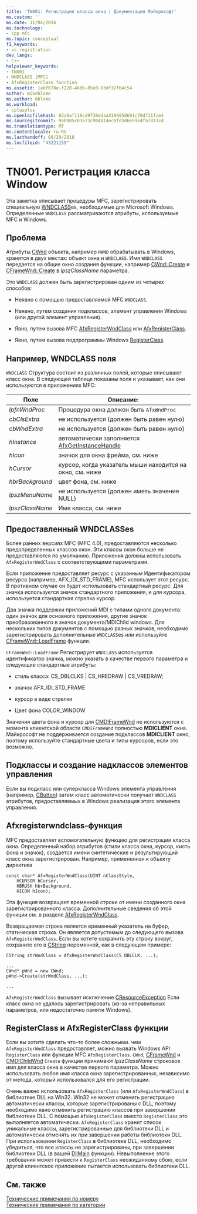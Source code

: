 ```yaml
---
title: 'TN001: Регистрация класса окна | Документация Майкрософт'
ms.custom: ''
ms.date: 11/04/2016
ms.technology:
- cpp-mfc
ms.topic: conceptual
f1_keywords:
- vc.registration
dev_langs:
- C++
helpviewer_keywords:
- TN001
- WNDCLASS [MFC]
- AfxRegisterClass function
ms.assetid: 1abf678e-f220-4606-85e0-03df32f64c54
author: mikeblome
ms.author: mblome
ms.workload:
- cplusplus
ms.openlocfilehash: 03a9af119cd9730edaa4196958691c70d711fce4
ms.sourcegitcommit: 9a0905c03a73c904014ec9fd3d6e59e4fa7813cd
ms.translationtype: MT
ms.contentlocale: ru-RU
ms.lasthandoff: 08/29/2018
ms.locfileid: "43221159"
---
```

# <a name="tn001-window-class-registration"></a>TN001. Регистрация класса Window
Эта заметка описывает процедуры MFC, зарегистрировать специальную [WNDCLASS](https://msdn.microsoft.com/library/windows/desktop/ms633576)es, необходимые для Microsoft Windows. Определенные `WNDCLASS` рассматриваются атрибуты, используемые MFC и Windows.  
  
## <a name="the-problem"></a>Проблема  
 Атрибуты [CWnd](../mfc/reference/cwnd-class.md) объекта, например `HWND` обрабатывать в Windows, хранятся в двух местах: объект окна и `WNDCLASS`. Имя `WNDCLASS` передается на общие окно создания функции, например [CWnd::Create](../mfc/reference/cwnd-class.md#create) и [CFrameWnd::Create](../mfc/reference/cframewnd-class.md#create) в *lpszClassName* параметра.  
  
 Это `WNDCLASS` должен быть зарегистрирован одним из четырех способов:  
  
-   Неявно с помощью предоставляемой MFC `WNDCLASS`.  
  
-   Неявно, путем создания подклассов, элемент управления Windows (или другой элемент управления).  
  
-   Явно, путем вызова MFC [AfxRegisterWndClass](../mfc/reference/application-information-and-management.md#afxregisterwndclass) или [AfxRegisterClass](../mfc/reference/application-information-and-management.md#afxregisterclass).  
  
-   Явно, путем вызова подпрограммы Windows [RegisterClass](https://msdn.microsoft.com/library/windows/desktop/ms633586).  
  
## <a name="wndclass-fields"></a>Например, WNDCLASS поля  
 `WNDCLASS` Структура состоит из различных полей, которые описывают класс окна. В следующей таблице показаны поля и указывает, как они используются в приложениях MFC:  
  
|Поле|Описание:|  
|-----------|-----------------|  
|*lpfnWndProc*|Процедура окна должен быть `AfxWndProc`|  
|*cbClsExtra*|не используется (должен быть равен нулю)|  
|*cbWndExtra*|не используется (должен быть равен нулю)|  
|*hInstance*|автоматически заполняется [AfxGetInstanceHandle](../mfc/reference/application-information-and-management.md#afxgetinstancehandle)|  
|*hIcon*|значок для окна фрейма, см. ниже|  
|*hCursor*|курсор, когда указатель мыши находится на окно, см. ниже|  
|*hbrBackground*|цвет фона, см. ниже|  
|*lpszMenuName*|не используется (должен иметь значение NULL)|  
|*lpszClassName*|Имя класса, см. ниже|  
  
## <a name="provided-wndclasses"></a>Предоставленный WNDCLASSes  
 Более ранних версиях MFC (MFC 4.0), предоставляются несколько предопределенных классов окон. Эти классы окон больше не предоставляются по умолчанию. Приложения должны использовать `AfxRegisterWndClass` с соответствующими параметрами.  
  
 Если приложение предоставляет ресурс с указанным Идентификатором ресурса (например, AFX_IDI_STD_FRAME), MFC использует этот ресурс. В противном случае он будет использовать стандартный ресурс. Для значка используется значок стандартного приложения, и для курсора, используется стандартная стрелка курсор.  
  
 Два значка поддержки приложений MDI с типами одного документа: один значок для основного приложения, другие значок преобразованного в значок документа/MDIChild windows. Для нескольких типов документов с помощью разных значков, необходимо зарегистрировать дополнительные `WNDCLASS`es или используйте [CFrameWnd::LoadFrame](../mfc/reference/cframewnd-class.md#loadframe) функции.  
  
 `CFrameWnd::LoadFrame` Регистрирует `WNDCLASS` используется идентификатор значка, можно указать в качестве первого параметра и следующие стандартные атрибуты:  
  
-   стиль класса: CS_DBLCLKS &#124; CS_HREDRAW &#124; CS_VREDRAW;  
  
-   значок AFX_IDI_STD_FRAME  
  
-   курсор в виде стрелки  
  
-   Цвет фона COLOR_WINDOW  
  
 Значения цвета фона и курсор для [CMDIFrameWnd](../mfc/reference/cmdiframewnd-class.md) не используются с момента клиентской области `CMDIFrameWnd` полностью **MDICLIENT** окна. Майкрософт не поддерживается создание подклассов **MDICLIENT** окно, поэтому используйте стандартные цвета и типы курсоров, если это возможно.  
  
## <a name="subclassing-and-superclassing-controls"></a>Подклассы и создание надклассов элементов управления  
 Если вы подкласс или суперкласса Windows элемента управления (например, [CButton](../mfc/reference/cbutton-class.md)) затем класс автоматически получает `WNDCLASS` атрибутов, предоставляемых в Windows реализация этого элемента управления.  
  
## <a name="the-afxregisterwndclass-function"></a>Afxregisterwndclass-функция  
 MFC предоставляет вспомогательную функцию для регистрации класса окна. Определенный набор атрибутов (стили класса окна, курсор, кисть фона и значок), создается имени синтетические и результирующий класс окна зарегистрирован. Например, примененная к объекту директива  
  
```  
const char* AfxRegisterWndClass(UINT nClassStyle,
    HCURSOR hCursor,
    HBRUSH hbrBackground,
    HICON hIcon);
```  
  
 Эта функция возвращает временной строки от имени созданного окна зарегистрированного класса. Дополнительные сведения об этой функции см. в разделе [AfxRegisterWndClass](../mfc/reference/application-information-and-management.md#afxregisterwndclass).  
  
 Возвращаемая строка является временный указатель на буфер, статическая строка. Он является допустимым до следующего вызова `AfxRegisterWndClass`. Если вы хотите сохранить эту строку вокруг, сохраните его в [CString](../atl-mfc-shared/using-cstring.md) переменной, как в следующем примере:  
  
```  
CString strWndClass = AfxRegisterWndClass(CS_DBLCLK, ...);

...  
CWnd* pWnd = new CWnd;  
pWnd->Create(strWndClass, ...);

...  
```  
  
 `AfxRegisterWndClass` вызывает исключение [CResourceException](../mfc/reference/cresourceexception-class.md) Если класс окна не удалось зарегистрировать (из-за неправильных параметров, или недостаточно памяти Windows).  
  
## <a name="the-registerclass-and-afxregisterclass-functions"></a>RegisterClass и AfxRegisterClass функции  
 Если вы хотите сделать что-то более сложными. чем `AfxRegisterWndClass` предоставляет, можно вызвать Windows API `RegisterClass` или функции MFC `AfxRegisterClass`. `CWnd`, [CFrameWnd](../mfc/reference/cframewnd-class.md) и [CMDIChildWnd](../mfc/reference/cmdichildwnd-class.md) `Create` функции принимают *lpszClassName* строковое имя для класса окна в качестве первого параметра. Можно использовать любое имя класса окна зарегистрированных, независимо от метода, который использовался для его регистрации.  
  
 Очень важно использовать `AfxRegisterClass` (или `AfxRegisterWndClass`) в библиотеке DLL на Win32. Win32 не может отменить регистрацию автоматически классы, которые зарегистрированы с DLL, поэтому необходимо явно отменить регистрацию классов при завершении библиотеки DLL. С помощью `AfxRegisterClass` вместо `RegisterClass` это выполняется автоматически. `AfxRegisterClass` хранит список уникальные классы, зарегистрированные для библиотеки DLL и автоматически отменять их при завершении работы библиотеки DLL. При использовании `RegisterClass` в библиотеке DLL, необходимо убедиться, что все классы не зарегистрированы, при завершении библиотеки DLL (в вашей [DllMain](/windows/desktop/Dlls/dllmain) функции). Невыполнение этого требования может привести к `RegisterClass` неожиданному сбою, если другой клиентское приложение пытается использовать библиотеки DLL.  
  
## <a name="see-also"></a>См. также  
 [Технические примечания по номеру](../mfc/technical-notes-by-number.md)   
 [Технические примечания по категории](../mfc/technical-notes-by-category.md)

